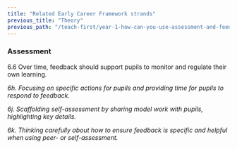 ```yaml
---
title: "Related Early Career Framework strands"
previous_title: "Theory"
previous_path: "/teach-first/year-1-how-can-you-use-assessment-and-feedback-to-greatest-effect/spring-week-5-ect-theory"
---
```


### Assessment

6.6 Over time, feedback should support pupils to monitor and regulate their own learning.

_6h. Focusing on specific actions for pupils and providing time for pupils to respond to feedback._

_6j. Scaffolding self-assessment by sharing model work with pupils, highlighting key details._

_6k. Thinking carefully about how to ensure feedback is specific and helpful when using peer- or self-assessment._
